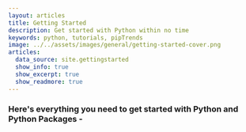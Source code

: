 ```yaml
---
layout: articles
title: Getting Started
description: Get started with Python within no time
keywords: python, tutorials, pipTrends
image: ../../assets/images/general/getting-started-cover.png
articles:
  data_source: site.gettingstarted
  show_info: true
  show_excerpt: true
  show_readmore: true
---
```


### Here's everything you need to get started with Python and Python Packages -
